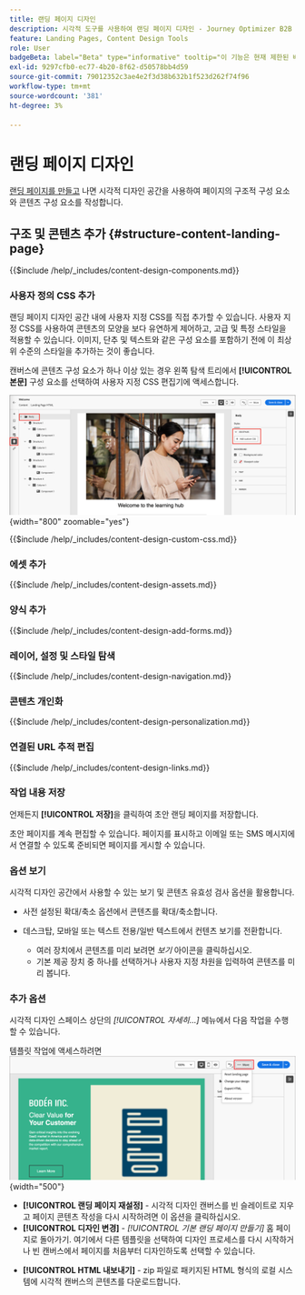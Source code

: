 ```yaml
---
title: 랜딩 페이지 디자인
description: 시각적 도구를 사용하여 랜딩 페이지 디자인 - Journey Optimizer B2B edition에서 계정 여정에 대한 콘텐츠 구성 요소, 양식, 사용자 지정 CSS, 개인화 및 장치 미리 보기를 추가합니다.
feature: Landing Pages, Content Design Tools
role: User
badgeBeta: label="Beta" type="informative" tooltip="이 기능은 현재 제한된 베타 릴리스에 있습니다"
exl-id: 9297cfb0-ec77-4b20-8f62-d50578bb4d59
source-git-commit: 79012352c3ae4e2f3d38b632b1f523d262f74f96
workflow-type: tm+mt
source-wordcount: '381'
ht-degree: 3%

---
```


# 랜딩 페이지 디자인

[랜딩 페이지를 만들고](./landing-pages.md#create-a-landing-page) 나면 시각적 디자인 공간을 사용하여 페이지의 구조적 구성 요소와 콘텐츠 구성 요소를 작성합니다.

## 구조 및 콘텐츠 추가 {#structure-content-landing-page}

{{$include /help/_includes/content-design-components.md}}

### 사용자 정의 CSS 추가

랜딩 페이지 디자인 공간 내에 사용자 지정 CSS를 직접 추가할 수 있습니다. 사용자 지정 CSS를 사용하여 콘텐츠의 모양을 보다 유연하게 제어하고, 고급 및 특정 스타일을 적용할 수 있습니다. 이미지, 단추 및 텍스트와 같은 구성 요소를 포함하기 전에 이 최상위 수준의 스타일을 추가하는 것이 좋습니다.

캔버스에 콘텐츠 구성 요소가 하나 이상 있는 경우 왼쪽 탐색 트리에서 **[!UICONTROL 본문]** 구성 요소를 선택하여 사용자 지정 CSS 편집기에 액세스합니다.

![본문 스타일에 액세스](./assets/landing-page-body-styles-css.png){width="800" zoomable="yes"}

{{$include /help/_includes/content-design-custom-css.md}}

### 에셋 추가

{{$include /help/_includes/content-design-assets.md}}

### 양식 추가

{{$include /help/_includes/content-design-add-forms.md}}

### 레이어, 설정 및 스타일 탐색

{{$include /help/_includes/content-design-navigation.md}}

### 콘텐츠 개인화

{{$include /help/_includes/content-design-personalization.md}}

### 연결된 URL 추적 편집

{{$include /help/_includes/content-design-links.md}}

### 작업 내용 저장

언제든지 **[!UICONTROL 저장]**&#x200B;을 클릭하여 초안 랜딩 페이지를 저장합니다.

초안 페이지를 계속 편집할 수 있습니다. 페이지를 표시하고 이메일 또는 SMS 메시지에서 연결할 수 있도록 준비되면 페이지를 게시할 수 있습니다.

### 옵션 보기

시각적 디자인 공간에서 사용할 수 있는 보기 및 콘텐츠 유효성 검사 옵션을 활용합니다.

* 사전 설정된 확대/축소 옵션에서 콘텐츠를 확대/축소합니다.

* 데스크탑, 모바일 또는 텍스트 전용/일반 텍스트에서 컨텐츠 보기를 전환합니다.
   * 여러 장치에서 콘텐츠를 미리 보려면 _보기_ 아이콘을 클릭하십시오.
   * 기본 제공 장치 중 하나를 선택하거나 사용자 지정 차원을 입력하여 콘텐츠를 미리 봅니다.

### 추가 옵션

시각적 디자인 스페이스 상단의 _[!UICONTROL 자세히...]_ 메뉴에서 다음 작업을 수행할 수 있습니다.

템플릿 작업에 액세스하려면 ![자세히 클릭](./assets/landing-page-designer-more-menu.png){width="500"}

* **[!UICONTROL 랜딩 페이지 재설정]** - 시각적 디자인 캔버스를 빈 슬레이트로 지우고 페이지 콘텐츠 작성을 다시 시작하려면 이 옵션을 클릭하십시오.
* **[!UICONTROL 디자인 변경]** - _[!UICONTROL 기본 랜딩 페이지 만들기]_ 홈 페이지로 돌아가기. 여기에서 다른 템플릿을 선택하여 디자인 프로세스를 다시 시작하거나 빈 캔버스에서 페이지를 처음부터 디자인하도록 선택할 수 있습니다.
<!--- * **[!UICONTROL Save as content template]** - Save the page body as a landing page template to be reused across multiple landing pages. You provide a name and description for the template and save it to the list of saved  landing page templates. -->
* **[!UICONTROL HTML 내보내기]** - zip 파일로 패키지된 HTML 형식의 로컬 시스템에 시각적 캔버스의 콘텐츠를 다운로드합니다.
